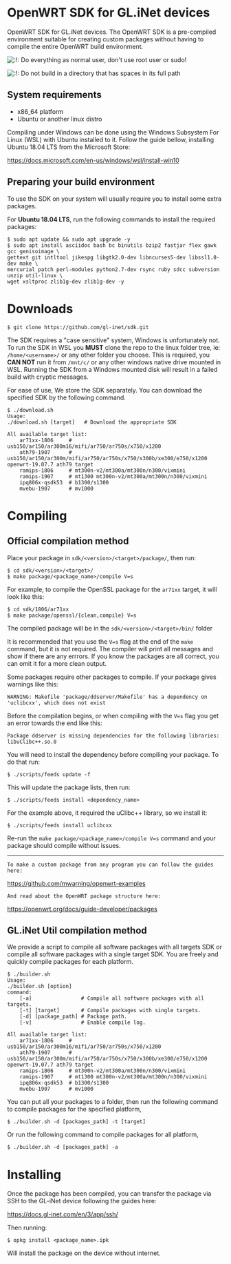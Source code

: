 # OpenWRT SDK for GL.iNet devices

OpenWRT SDK for GL.iNet devices. The OpenWRT SDK is a pre-compiled environment suitable for creating custom packages without having to compile the entire OpenWRT build environment. 

  ![:!:](https://openwrt.org/lib/images/smileys/icon_exclaim.gif) Do everything as normal user, don't use root user or sudo!

  ![:!:](https://openwrt.org/lib/images/smileys/icon_exclaim.gif) Do not build in a directory that has spaces in its full path 

## System requirements

- x86_64 platform
- Ubuntu or another linux distro

Compiling under Windows can be done using the Windows Subsystem For Linux (WSL) with Ubuntu installed to it. Follow the guide bellow, installing Ubuntu 18.04 LTS from the Microsoft Store: 

 https://docs.microsoft.com/en-us/windows/wsl/install-win10

## Preparing your build environment

To use the SDK on your system will usually require you to install some extra packages.

For **Ubuntu 18.04 LTS**, run the following commands to install the required packages:

```
$ sudo apt update && sudo apt upgrade -y
$ sudo apt install asciidoc bash bc binutils bzip2 fastjar flex gawk gcc genisoimage \ 
gettext git intltool jikespg libgtk2.0-dev libncurses5-dev libssl1.0-dev make \
mercurial patch perl-modules python2.7-dev rsync ruby sdcc subversion unzip util-linux \ 
wget xsltproc zlib1g-dev zlib1g-dev -y
```

# Downloads

```
$ git clone https://github.com/gl-inet/sdk.git
```

The SDK requires a "case sensitive" system, Windows is unfortunately not. To run the SDK in WSL you **MUST** clone the repo to the linux folder tree, ie: `/home/<username>/` or any other folder you choose. This is required, you **CAN NOT** run it from `/mnt/c/` or any other windows native drive mounted in WSL. Running the SDK from a Windows mounted disk will result in a failed build with cryptic messages. 

For ease of use, We store the SDK separately. You can download the specified SDK by the following command.

```
$ ./download.sh 
Usage: 
./download.sh [target]   # Download the appropriate SDK

All available target list:
    ar71xx-1806     # usb150/ar150/ar300m16/mifi/ar750/ar750s/x750/x1200
    ath79-1907      # usb150/ar150/ar300m/mifi/ar750/ar750s/x750/x300b/xe300/e750/x1200 openwrt-19.07.7 ath79 target
    ramips-1806     # mt300n-v2/mt300a/mt300n/n300/vixmini
    ramips-1907     # mt1300 mt300n-v2/mt300a/mt300n/n300/vixmini
    ipq806x-qsdk53  # b1300/s1300
    mvebu-1907      # mv1000
```

# Compiling

## Official compilation method

Place your package in `sdk/<version>/<target>/package/`, then run:

```
$ cd sdk/<version>/<target>/
$ make package/<package_name>/compile V=s
```

For example, to compile the OpenSSL package for the `ar71xx` target, it will look like this:

```
$ cd sdk/1806/ar71xx
$ make package/openssl/{clean,compile} V=s
```

The compiled package will be in the `sdk/<version>/<target>/bin/` folder

It is recommended that you use the `V=s` flag at the end of the `make` command, but it is not required. The compiler will print all messages and show if there are any errrors. If you know the packages are all correct, you can omit it for a more clean output.

Some packages require other packages to compile. If your package gives warnings like this:

```
WARNING: Makefile 'package/ddserver/Makefile' has a dependency on 'uclibcxx', which does not exist
```

Before the compilation begins, or when compiling with the `V=s` flag you get an error towards the end like this:

```
Package ddserver is missing dependencies for the following libraries:
libuClibc++.so.0
```

You will need to install the dependency before compiling your package. To do that run:

```
$ ./scripts/feeds update -f
```

This will update the package lists, then run:

```
$ ./scripts/feeds install <dependency_name>
```

For the example above, it required the uClibc++ library, so we install it:

```
$ ./scripts/feeds install uclibcxx
```

Re-run the `make package/<package_name>/compile V=s` command and your package should compile without issues.

------

```
To make a custom package from any program you can follow the guides here:
```

https://github.com/mwarning/openwrt-examples

```
And read about the OpenWRT package structure here:
```

https://openwrt.org/docs/guide-developer/packages

## GL.iNet Util compilation method

We provide a script to compile all software packages with all targets SDK or compile all software packages with a single target SDK. You are freely and quickly compile packages for each platform.

```
$ ./builder.sh 
Usage: 
./builder.sh [option]
command:
    [-a]                # Compile all software packages with all targets.
    [-t] [target]       # Compile packages with single targets.
    [-d] [package_path] # Package path.
    [-v]                # Enable compile log.

All available target list:
    ar71xx-1806     # usb150/ar150/ar300m16/mifi/ar750/ar750s/x750/x1200
    ath79-1907      # usb150/ar150/ar300m/mifi/ar750/ar750s/x750/x300b/xe300/e750/x1200 openwrt-19.07.7 ath79 target
    ramips-1806     # mt300n-v2/mt300a/mt300n/n300/vixmini
    ramips-1907     # mt1300 mt300n-v2/mt300a/mt300n/n300/vixmini
    ipq806x-qsdk53  # b1300/s1300
    mvebu-1907      # mv1000
```

You can put all your packages to a folder, then run the following command to compile packages for the specified platform,

```
$ ./builder.sh -d [packages_path] -t [target]
```

Or run the following command to compile packages for all platform,

```
$ ./builder.sh -d [packages_path] -a
```

# Installing

Once the package has been compiled, you can transfer the package via SSH to the GL-iNet device following the guides here:

https://docs.gl-inet.com/en/3/app/ssh/

Then running:

```
$ opkg install <package_name>.ipk
```

 Will install the package on the device without internet. 
